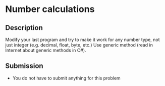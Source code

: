 # Number calculations

## Description
Modify your last program and try to make it work for any number type, not just integer (e.g. decimal, float, byte, etc.)
Use generic method (read in Internet about generic methods in C#).

## Submission
- You do not have to submit anything for this problem
